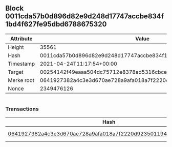 ## Block 0011cda57b0d896d82e9d248d17747accbe834f1bd4f627fe95dbd6788675320

Attribute | Value
--- | ---
Height | 35561
Hash | 0011cda57b0d896d82e9d248d17747accbe834f1bd4f627fe95dbd6788675320
Timestamp | 2021-04-24T11:17:54+00:00
Target | 00254142f49eaaa504dc75712e8378ad5316cbcead634704b3734b6271167cc4
Merke root | 0641927382a4c3e3d670ae728a9afa018a7f2220d923501194ded5a05c312efb
Nonce | 2349476126

```

```

### Transactions

Hash | Amount
--- | ---
[0641927382a4c3e3d670ae728a9afa018a7f2220d923501194ded5a05c312efb](0641927382a4c3e3d670ae728a9afa018a7f2220d923501194ded5a05c312efb.md) | 10.00000000 SKEPTI 
